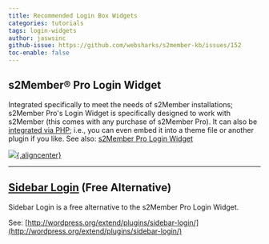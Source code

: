 ```yaml
---
title: Recommended Login Box Widgets
categories: tutorials
tags: login-widgets
author: jaswsinc
github-issue: https://github.com/websharks/s2member-kb/issues/152
toc-enable: false
---
```


## s2Member® Pro Login Widget

Integrated specifically to meet the needs of s2Member installations; s2Member Pro's Login Widget is specifically designed to work with s2Member (this comes with any purchase of s2Member Pro). It can also be [integrated via PHP](https://github.com/websharks/s2member-kb/issues/148); i.e., you can even embed it into a theme file or another plugin if you like. See also: [s2Member Pro Login Widget](https://github.com/websharks/s2member-kb/issues/148)

[![](http://cdn.websharks-inc.com/s2member/uploads/pro-screen-pro-login-widget.jpg){.aligncenter}](http://cdn.websharks-inc.com/s2member/uploads/pro-screen-pro-login-widget.jpg)

---

## [Sidebar Login](http://wordpress.org/extend/plugins/sidebar-login/) (Free Alternative)

Sidebar Login is a free alternative to the s2Member Pro Login Widget.

See: [http://wordpress.org/extend/plugins/sidebar-login/](http://wordpress.org/extend/plugins/sidebar-login/)
